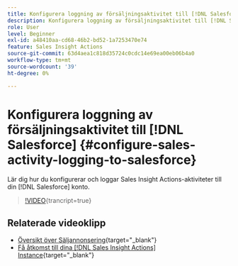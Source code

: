 ```yaml
---
title: Konfigurera loggning av försäljningsaktivitet till [!DNL Salesforce]
description: Konfigurera loggning av försäljningsaktivitet till [!DNL Salesforce]
role: User
level: Beginner
exl-id: a48410aa-cd68-46b2-bd52-1a7253470e74
feature: Sales Insight Actions
source-git-commit: 63d4aea1c818d35724c0cdc14e69ea00eb06b4a0
workflow-type: tm+mt
source-wordcount: '39'
ht-degree: 0%

---
```


# Konfigurera loggning av försäljningsaktivitet till [!DNL Salesforce] {#configure-sales-activity-logging-to-salesforce}

Lär dig hur du konfigurerar och loggar Sales Insight Actions-aktiviteter till din [!DNL Salesforce] konto.

>[!VIDEO](https://video.tv.adobe.com/v/340843/?quality=12&learn=on){trancript=true}

## Relaterade videoklipp

* [Översikt över Säljannonsering](/help/sales-insight-actions/sales-insight-actions-overview.md){target="_blank"}
* [Få åtkomst till dina [!DNL Sales Insight Actions] Instance](/help/sales-insight-actions/accessing-your-sales-insight-actions-instance.md){target="_blank"}

